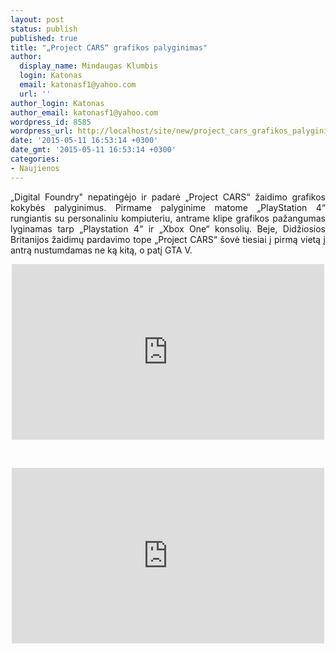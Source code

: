 ```yaml
---
layout: post
status: publish
published: true
title: "„Project CARS“ grafikos palyginimas"
author:
  display_name: Mindaugas Klumbis
  login: Katonas
  email: katonasf1@yahoo.com
  url: ''
author_login: Katonas
author_email: katonasf1@yahoo.com
wordpress_id: 8585
wordpress_url: http://localhost/site/new/project_cars_grafikos_palyginimas/
date: '2015-05-11 16:53:14 +0300'
date_gmt: '2015-05-11 16:53:14 +0300'
categories:
- Naujienos
---
```

<p style="text-align: justify;">
	&bdquo;Digital Foundry&quot; nepatingėjo ir padarė &bdquo;Project CARS&ldquo; žaidimo grafikos kokybės palyginimus. Pirmame palyginime matome &bdquo;PlayStation 4&ldquo; rungiantis su personaliniu kompiuteriu, antrame klipe grafikos pažangumas lyginamas tarp &bdquo;Playstation 4&ldquo; ir &bdquo;Xbox One&ldquo; konsolių. Beje, Didžiosios Britanijos žaidimų pardavimo tope &bdquo;Project CARS&ldquo; &scaron;ovė tiesiai į pirmą vietą į antrą nustumdamas ne ką kitą, o patį GTA V.</p>
<p style="text-align: center;">
	<iframe allowfullscreen="" frameborder="0" height="281" src="https://www.youtube.com/embed/30IzLG1tsYY" width="500"></iframe></p>
<p style="text-align: center;">
	&nbsp;</p>
<p style="text-align: center;">
	<iframe allowfullscreen="" frameborder="0" height="281" src="https://www.youtube.com/embed/fzXFiBQEwoQ" width="500"></iframe></p>

